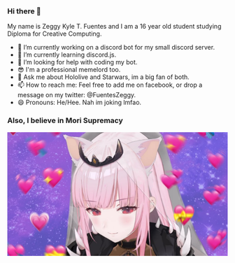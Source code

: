 ### Hi there 👋
My name is Zeggy Kyle T. Fuentes and I am a 16 year old student studying Diploma for Creative Computing.

- 🔭 I’m currently working on a discord bot for my small discord server.
- 🌱 I’m currently learning discord.js.
- 🤔 I’m looking for help with coding my bot.
- 😎 I'm a professional memelord too.
- 💬 Ask me about Hololive and Starwars, im a big fan of both.
- 📫 How to reach me: Feel free to add me on facebook, or drop a message on my twitter: @FuentesZeggy.
- 😄 Pronouns: He/Hee. Nah im joking lmfao.

### Also, I believe in Mori Supremacy
<p align="center">
<img src="https://github.com/Zekkun23/Zekkun23/blob/main/catgirl%20mori.jpg" alt="Picture of mori"/>
</p>
